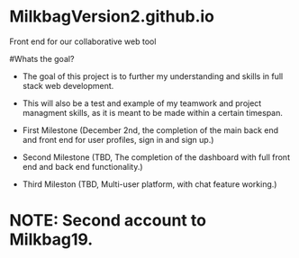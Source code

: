 # MilkbagVersion2.github.io
Front end for our collaborative web tool

#Whats the goal?
- The goal of this project is to further my understanding and skills in full stack web development.

- This will also be a test and example of my teamwork and project managment skills, as it is meant to be made within a certain timespan.  

- First Milestone (December 2nd, the completion of the main back end and front end for user profiles, sign in and sign up.)

- Second Milestone (TBD, The completion of the dashboard with full front end and back end functionality.)

- Third Mileston (TBD, Multi-user platform, with chat feature working.)

# NOTE: Second account to Milkbag19. 
